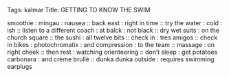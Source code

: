 Tags: kalmar
Title: GETTING TO KNOW THE SWIM
  
smoothie : mingau : nausea :: back east : right in time :: try the water : cold : ish :: listen to a different coach : at balck : not black :: dry wet suits : on the church square :: the sushi : all twelve bits :: check in : tres amigos :: check in bikes : photochromatix : and compression : to the team :: massage : on right cheek :: then rest : watching orienteering :: don’t sleep : get potatoes carbonara : and crème brullè :: dunka dunka outside : requires swimming earplugs